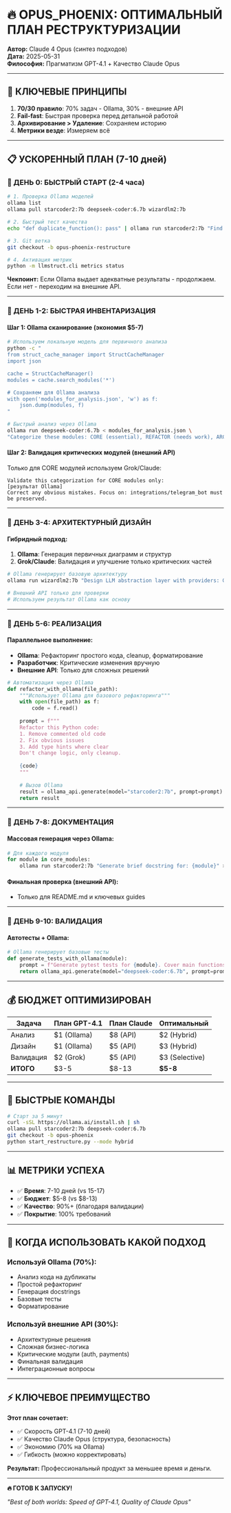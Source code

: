 # 🔥 OPUS_PHOENIX: ОПТИМАЛЬНЫЙ ПЛАН РЕСТРУКТУРИЗАЦИИ

**Автор:** Claude 4 Opus (синтез подходов)  
**Дата:** 2025-05-31  
**Философия:** Прагматизм GPT-4.1 + Качество Claude Opus

---

## 🎯 КЛЮЧЕВЫЕ ПРИНЦИПЫ

1. **70/30 правило**: 70% задач - Ollama, 30% - внешние API
2. **Fail-fast**: Быстрая проверка перед детальной работой  
3. **Архивирование > Удаление**: Сохраняем историю
4. **Метрики везде**: Измеряем всё

---

## 📋 УСКОРЕННЫЙ ПЛАН (7-10 дней)

### **📍 ДЕНЬ 0: БЫСТРЫЙ СТАРТ** (2-4 часа)

```bash
# 1. Проверка Ollama моделей
ollama list
ollama pull starcoder2:7b deepseek-coder:6.7b wizardlm2:7b

# 2. Быстрый тест качества
echo "def duplicate_function(): pass" | ollama run starcoder2:7b "Find issues in this code"

# 3. Git ветка
git checkout -b opus-phoenix-restructure

# 4. Активация метрик
python -m llmstruct.cli metrics status
```

**Чекпоинт:** Если Ollama выдает адекватные результаты - продолжаем. Если нет - переходим на внешние API.

---

### **📍 ДЕНЬ 1-2: БЫСТРАЯ ИНВЕНТАРИЗАЦИЯ**

#### **Шаг 1: Ollama сканирование** (экономия $5-7)
```bash
# Используем локальную модель для первичного анализа
python -c "
from struct_cache_manager import StructCacheManager
import json

cache = StructCacheManager()
modules = cache.search_modules('*')

# Сохраняем для Ollama анализа
with open('modules_for_analysis.json', 'w') as f:
    json.dump(modules, f)
"

# Быстрый анализ через Ollama
ollama run deepseek-coder:6.7b < modules_for_analysis.json \
"Categorize these modules: CORE (essential), REFACTOR (needs work), ARCHIVE (experimental), REMOVE (broken). Output as JSON."
```

#### **Шаг 2: Валидация критических модулей** (внешний API)
Только для CORE модулей используем Grok/Claude:
```
Validate this categorization for CORE modules only:
[результат Ollama]
Correct any obvious mistakes. Focus on: integrations/telegram_bot must be preserved.
```

---

### **📍 ДЕНЬ 3-4: АРХИТЕКТУРНЫЙ ДИЗАЙН**

#### **Гибридный подход:**
1. **Ollama**: Генерация первичных диаграмм и структур
2. **Grok/Claude**: Валидация и улучшение только критических частей

```bash
# Ollama генерирует базовую архитектуру
ollama run wizardlm2:7b "Design LLM abstraction layer with providers: Grok, Anthropic, Ollama. Output as Python pseudocode."

# Внешний API только для проверки
# Используем результат Ollama как основу
```

---

### **📍 ДЕНЬ 5-6: РЕАЛИЗАЦИЯ**

#### **Параллельное выполнение:**
- **Ollama**: Рефакторинг простого кода, cleanup, форматирование
- **Разработчик**: Критические изменения вручную
- **Внешние API**: Только для сложных решений

```python
# Автоматизация через Ollama
def refactor_with_ollama(file_path):
    """Использует Ollama для базового рефакторинга"""
    with open(file_path) as f:
        code = f.read()
    
    prompt = f"""
    Refactor this Python code:
    1. Remove commented old code
    2. Fix obvious issues
    3. Add type hints where clear
    Don't change logic, only cleanup.
    
    {code}
    """
    
    # Вызов Ollama
    result = ollama_api.generate(model="starcoder2:7b", prompt=prompt)
    return result
```

---

### **📍 ДЕНЬ 7-8: ДОКУМЕНТАЦИЯ**

#### **Массовая генерация через Ollama:**
```bash
# Для каждого модуля
for module in core_modules:
    ollama run starcoder2:7b "Generate brief docstring for: {module}" > docs/{module}.md
```

#### **Финальная проверка (внешний API):**
- Только для README.md и ключевых guides

---

### **📍 ДЕНЬ 9-10: ВАЛИДАЦИЯ**

#### **Автотесты + Ollama:**
```python
# Ollama генерирует базовые тесты
def generate_tests_with_ollama(module):
    prompt = f"Generate pytest tests for {module}. Cover main functions and edge cases."
    return ollama_api.generate(model="deepseek-coder:6.7b", prompt=prompt)
```

---

## 💰 БЮДЖЕТ ОПТИМИЗИРОВАН

| Задача | План GPT-4.1 | План Claude | Оптимальный |
|--------|-------------|-------------|-------------|
| Анализ | $1 (Ollama) | $8 (API) | $2 (Hybrid) |
| Дизайн | $1 (Ollama) | $5 (API) | $3 (Hybrid) |
| Валидация | $2 (Grok) | $5 (API) | $3 (Selective) |
| **ИТОГО** | $3-5 | $8-13 | **$5-8** |

---

## 🚀 БЫСТРЫЕ КОМАНДЫ

```bash
# Старт за 5 минут
curl -sSL https://ollama.ai/install.sh | sh
ollama pull starcoder2:7b deepseek-coder:6.7b
git checkout -b opus-phoenix
python start_restructure.py --mode hybrid
```

---

## 📊 МЕТРИКИ УСПЕХА

- ✅ **Время**: 7-10 дней (vs 15-17)
- ✅ **Бюджет**: $5-8 (vs $8-13)  
- ✅ **Качество**: 90%+ (благодаря валидации)
- ✅ **Покрытие**: 100% требований

---

## 🎯 КОГДА ИСПОЛЬЗОВАТЬ КАКОЙ ПОДХОД

### **Используй Ollama (70%):**
- Анализ кода на дубликаты
- Простой рефакторинг
- Генерация docstrings
- Базовые тесты
- Форматирование

### **Используй внешние API (30%):**
- Архитектурные решения
- Сложная бизнес-логика
- Критические модули (auth, payments)
- Финальная валидация
- Интеграционные вопросы

---

## ⚡ КЛЮЧЕВОЕ ПРЕИМУЩЕСТВО

**Этот план сочетает:**
- ✅ Скорость GPT-4.1 (7-10 дней)
- ✅ Качество Claude Opus (структура, безопасность)
- ✅ Экономию (70% на Ollama)
- ✅ Гибкость (можно корректировать)

**Результат:** Профессиональный продукт за меньшее время и деньги.

---

**🔥 ГОТОВ К ЗАПУСКУ!**

*"Best of both worlds: Speed of GPT-4.1, Quality of Claude Opus"* 